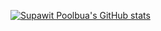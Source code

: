 [![Supawit Poolbua's GitHub stats](https://github-readme-stats.vercel.app/api/top-langs/?username=realsomeANT)](https://github.com/anuraghazra/github-readme-stats)

